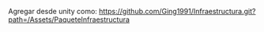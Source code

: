 Agregar desde unity como: https://github.com/Ging1991/Infraestructura.git?path=/Assets/PaqueteInfraestructura

